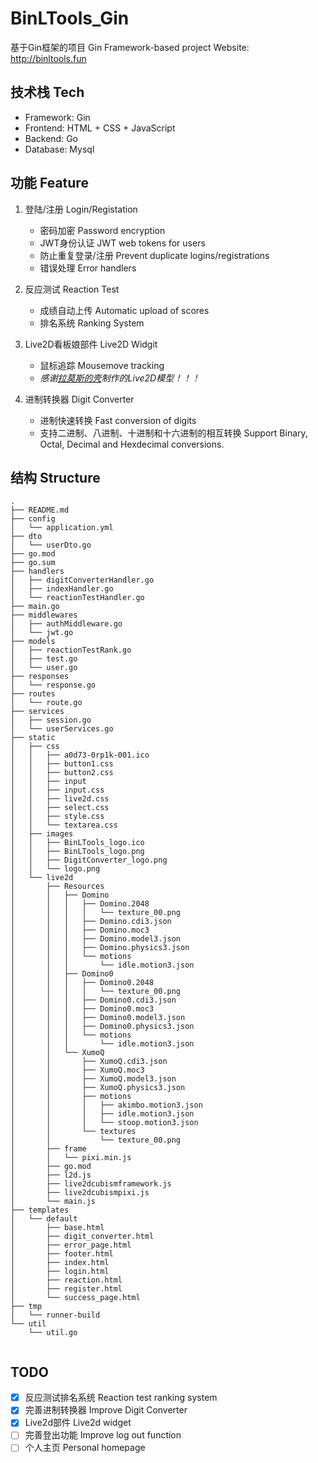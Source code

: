 # BinLTools_Gin

基于Gin框架的项目 Gin Framework-based project
Website: http://binltools.fun

## 技术栈 Tech
- Framework: Gin
- Frontend: HTML + CSS + JavaScript
- Backend: Go
- Database: Mysql

## 功能 Feature
1. 登陆/注册 Login/Registation
    - 密码加密 Password encryption
    - JWT身份认证 JWT web tokens for users
    - 防止重复登录/注册 Prevent duplicate logins/registrations
    - 错误处理 Error handlers

2. 反应测试 Reaction Test
    - 成绩自动上传 Automatic upload of scores
    - 排名系统 Ranking System

3. Live2D看板娘部件 Live2D Widgit
    - 鼠标追踪 Mousemove tracking
    - *感谢[拉莫斯的壳](https://space.bilibili.com/6769942/?spm_id_from=333.999.0.0)制作的Live2D模型！！！*
    
3. 进制转换器 Digit Converter
    - 进制快速转换 Fast conversion of digits
    - 支持二进制、八进制、十进制和十六进制的相互转换 Support Binary, Octal, Decimal and Hexdecimal conversions.
    
## 结构 Structure
``` 
.
├── README.md
├── config
│   └── application.yml
├── dto
│   └── userDto.go
├── go.mod
├── go.sum
├── handlers
│   ├── digitConverterHandler.go
│   ├── indexHandler.go
│   └── reactionTestHandler.go
├── main.go
├── middlewares
│   ├── authMiddleware.go
│   └── jwt.go
├── models
│   ├── reactionTestRank.go
│   ├── test.go
│   └── user.go
├── responses
│   └── response.go
├── routes
│   └── route.go
├── services
│   ├── session.go
│   └── userServices.go
├── static
│   ├── css
│   │   ├── a0d73-0rp1k-001.ico
│   │   ├── button1.css
│   │   ├── button2.css
│   │   ├── input
│   │   ├── input.css
│   │   ├── live2d.css
│   │   ├── select.css
│   │   ├── style.css
│   │   └── textarea.css
│   ├── images
│   │   ├── BinLTools_logo.ico
│   │   ├── BinLTools_logo.png
│   │   ├── DigitConverter_logo.png
│   │   └── logo.png
│   └── live2d
│       ├── Resources
│       │   ├── Domino
│       │   │   ├── Domino.2048
│       │   │   │   └── texture_00.png
│       │   │   ├── Domino.cdi3.json
│       │   │   ├── Domino.moc3
│       │   │   ├── Domino.model3.json
│       │   │   ├── Domino.physics3.json
│       │   │   └── motions
│       │   │       └── idle.motion3.json
│       │   ├── Domino0
│       │   │   ├── Domino0.2048
│       │   │   │   └── texture_00.png
│       │   │   ├── Domino0.cdi3.json
│       │   │   ├── Domino0.moc3
│       │   │   ├── Domino0.model3.json
│       │   │   ├── Domino0.physics3.json
│       │   │   └── motions
│       │   │       └── idle.motion3.json
│       │   └── XumoQ
│       │       ├── XumoQ.cdi3.json
│       │       ├── XumoQ.moc3
│       │       ├── XumoQ.model3.json
│       │       ├── XumoQ.physics3.json
│       │       ├── motions
│       │       │   ├── akimbo.motion3.json
│       │       │   ├── idle.motion3.json
│       │       │   └── stoop.motion3.json
│       │       └── textures
│       │           └── texture_00.png
│       ├── frame
│       │   └── pixi.min.js
│       ├── go.mod
│       ├── l2d.js
│       ├── live2dcubismframework.js
│       ├── live2dcubismpixi.js
│       └── main.js
├── templates
│   └── default
│       ├── base.html
│       ├── digit_converter.html
│       ├── error_page.html
│       ├── footer.html
│       ├── index.html
│       ├── login.html
│       ├── reaction.html
│       ├── register.html
│       └── success_page.html
├── tmp
│   └── runner-build
└── util
    └── util.go


``` 

## TODO
- [x] 反应测试排名系统 Reaction test ranking system
- [x] 完善进制转换器 Improve Digit Converter
- [x] Live2d部件 Live2d widget
- [ ] 完善登出功能 Improve log out function
- [ ] 个人主页 Personal homepage
